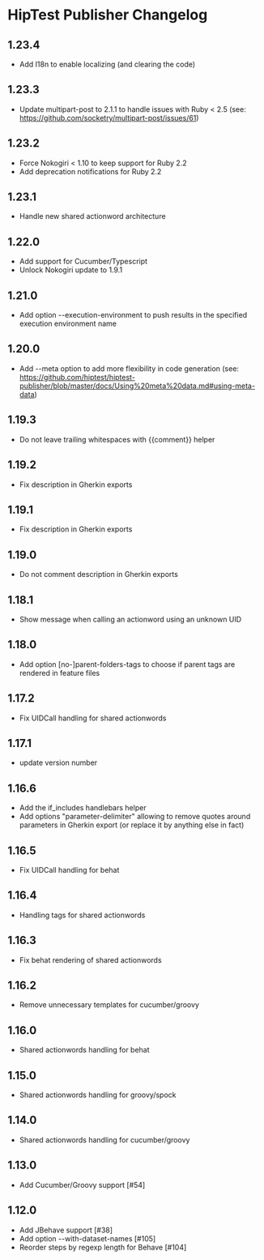 HipTest Publisher Changelog
===========================

1.23.4
------

 - Add I18n to enable localizing (and clearing the code)

1.23.3
------

 - Update multipart-post to 2.1.1 to handle issues with Ruby < 2.5 (see: https://github.com/socketry/multipart-post/issues/61)

1.23.2
------

 - Force Nokogiri < 1.10 to keep support for Ruby 2.2
 - Add deprecation notifications for Ruby 2.2

1.23.1
------

  - Handle new shared actionword architecture

1.22.0
------

  - Add support for Cucumber/Typescript
  - Unlock Nokogiri update to 1.9.1

1.21.0
------

  - Add option --execution-environment to push results in the specified execution environment name

1.20.0
------

 - Add --meta option to add more flexibility in code generation (see: https://github.com/hiptest/hiptest-publisher/blob/master/docs/Using%20meta%20data.md#using-meta-data)

1.19.3
------

  - Do not leave trailing whitespaces with {{comment}} helper

1.19.2
------
  - Fix description in Gherkin exports

1.19.1
------
  - Fix description in Gherkin exports

1.19.0
------
  - Do not comment description in Gherkin exports

1.18.1
------
 - Show message when calling an actionword using an unknown UID

1.18.0
------
  - Add option [no-]parent-folders-tags to choose if parent tags are rendered in feature files

1.17.2
------
  - Fix UIDCall handling for shared actionwords

1.17.1
------
  - update version number

1.16.6
------
  - Add the if_includes handlebars helper
  - Add options "parameter-delimiter" allowing to remove quotes around parameters in Gherkin export (or replace it by anything else in fact)

1.16.5
------
  - Fix UIDCall handling for behat

1.16.4
------
  - Handling tags for shared actionwords

1.16.3
------
  - Fix behat rendering of shared actionwords

1.16.2
------
  - Remove unnecessary templates for cucumber/groovy

1.16.0
------
  - Shared actionwords handling for behat

1.15.0
------
  - Shared actionwords handling for groovy/spock

1.14.0
------

 - Shared actionwords handling for cucumber/groovy

1.13.0
------

 - Add Cucumber/Groovy support [#54]

1.12.0
------

 - Add JBehave support [#38]
 - Add option --with-dataset-names [#105]
 - Reorder steps by regexp length for Behave [#104]
